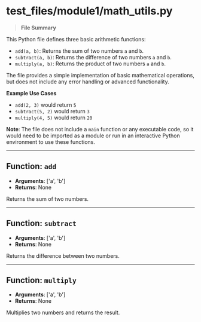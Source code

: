 # test_files/module1/math_utils.py

> **File Summary**

This Python file defines three basic arithmetic functions:

* `add(a, b)`: Returns the sum of two numbers `a` and `b`.
* `subtract(a, b)`: Returns the difference of two numbers `a` and `b`.
* `multiply(a, b)`: Returns the product of two numbers `a` and `b`.

The file provides a simple implementation of basic mathematical operations, but does not include any error handling or advanced functionality. 

**Example Use Cases**

* `add(2, 3)` would return `5`
* `subtract(5, 2)` would return `3`
* `multiply(4, 5)` would return `20` 

**Note**: The file does not include a `main` function or any executable code, so it would need to be imported as a module or run in an interactive Python environment to use these functions.


---


## Function: `add`
- **Arguments**: ['a', 'b']
- **Returns**: None

Returns the sum of two numbers.


---


## Function: `subtract`
- **Arguments**: ['a', 'b']
- **Returns**: None

Returns the difference between two numbers.


---


## Function: `multiply`
- **Arguments**: ['a', 'b']
- **Returns**: None

Multiplies two numbers and returns the result.

